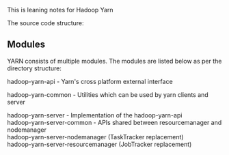 This is leaning notes for Hadoop Yarn

The source code structure:

Modules
-------
YARN consists of multiple modules. The modules are listed below as per the directory structure:

hadoop-yarn-api - Yarn's cross platform external interface

hadoop-yarn-common - Utilities which can be used by yarn clients and server

hadoop-yarn-server - Implementation of the hadoop-yarn-api  
	hadoop-yarn-server-common - APIs shared between resourcemanager and nodemanager  
	hadoop-yarn-server-nodemanager (TaskTracker replacement)  
	hadoop-yarn-server-resourcemanager (JobTracker replacement)  

